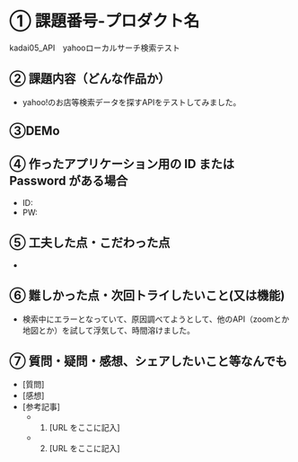# ① 課題番号-プロダクト名

kadai05_API　yahooローカルサーチ検索テスト

## ② 課題内容（どんな作品か）

- yahoo!のお店等検索データを探すAPIをテストしてみました。

## ③DEMo
## ④ 作ったアプリケーション用の ID または Password がある場合

- ID:
- PW:

## ⑤ 工夫した点・こだわった点

- 

## ⑥ 難しかった点・次回トライしたいこと(又は機能)

- 検索中にエラーとなっていて、原因調べてようとして、他のAPI（zoomとか地図とか）を試して浮気して、時間溶けました。

## ⑦ 質問・疑問・感想、シェアしたいこと等なんでも

- [質問]
- [感想]
- [参考記事]
  - 1. [URL をここに記入]
  - 2. [URL をここに記入]
